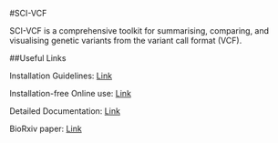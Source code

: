 #SCI-VCF

SCI-VCF is a comprehensive toolkit for summarising, comparing, and visualising genetic variants from the variant call format (VCF).


##Useful Links

Installation Guidelines: [Link](https://himanshulab.github.io/SCI-VCF-docs/installation/)

Installation-free Online use: [Link](https://ibse.shinyapps.io/sci-vcf-online/)

Detailed Documentation: [Link](https://himanshulab.github.io/SCI-VCF-docs/)

BioRxiv paper: [Link](https://doi.org/10.1101/2023.08.09.552664)

